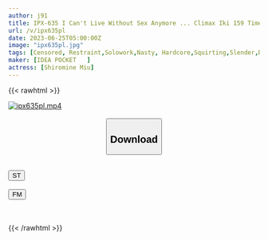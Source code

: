 ```yaml
---
author: j91
title: IPX-635 I Can't Live Without Sex Anymore ... Climax Iki 159 Times Ma ○ Ko Convulsions 2048 Times Demon Piston 3211 Times Pleasure Tide Measurement Impossible Climax Awakening Miu Shiramine
url: /v/ipx635pl
date: 2023-06-25T05:00:00Z
image: "ipx635pl.jpg"
tags: [Censored, Restraint,Solowork,Nasty, Hardcore,Squirting,Slender,Digital Mosaic	]
maker: [IDEA POCKET   ]
actress: [Shiromine Miu]
---
```



{{< rawhtml >}}

<div class="video" data-videoid="rxAdwYg2pDcbmPX">
    <a href="javascript:;">
        <img src="/v/ipx635pl/ipx635pl.jpg" width="WIDTH" height="HEIGHT" alt="ipx635pl.mp4" loading="lazy">
    </a>
</div>

<script type="text/javascript" src="https://j91.asia/asset/on-demand-st.js"></script>

<br>
  <link rel="stylesheet" href="https://j91.asia/asset/bs5.css">
  
  <center>
  <button class="btn btn-primary" type="button" data-bs-toggle="collapse" data-bs-target=".multi-collapse" aria-expanded="false" aria-controls="multiCollapseExample1 multiCollapseExample2"><h2>Download</h2></button></center>
</p>
<div class="row">
  <div class="col">
    <div class="collapse multi-collapse" id="multiCollapseExample1">
      <div class="card card-body">
	      	      <br>
<div class="buttons">  
<a href="https://streamtape.to/v/rxAdwYg2pDcbmPX" target="_blank"><button class="btn-hover color-3"><i class="fa fa-download"></i> ST</button></a></div>
    </div>
  </div>
</div>
  <div class="col">
    <div class="collapse multi-collapse" id="multiCollapseExample2">
      <div class="card card-body">
	      <br>
<div class="buttons">
    <a href="https://filemoon.sx/d/53k46kue3fae" target="_blank"><button class="btn-hover color-8"><i class="fa fa-download"></i> FM</button></a></div>
<br><br>
      </div>
    </div>
  </div>
</div>

{{< /rawhtml >}}